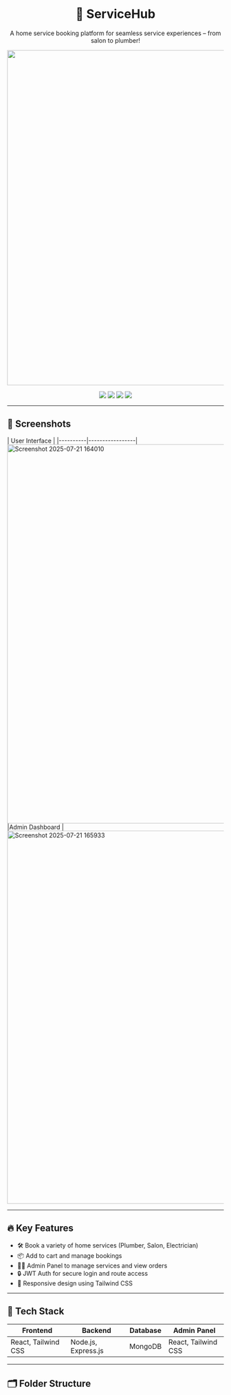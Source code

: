 
<h1 align="center">🚀 ServiceHub</h1>
<p align="center">A home service booking platform for seamless service experiences – from salon to plumber!</p>

<p align="center">
  <img width="1444" height="778" alt="Screenshot 2025-07-21 165846" src="https://github.com/user-attachments/assets/e2ff7348-5d99-4f2a-a998-8dddbfdafda5" />

</p>


<p align="center">
  <a href="https://your-frontend-link.netlify.app"><img src="https://img.shields.io/badge/Frontend-Live-green?style=for-the-badge&logo=vercel" /></a>
  <a href="https://your-admin-link.netlify.app"><img src="https://img.shields.io/badge/Admin-Live-blue?style=for-the-badge&logo=netlify" /></a>
  <img src="https://img.shields.io/github/languages/top/your-username/servicehub?style=for-the-badge" />
  <img src="https://img.shields.io/github/license/your-username/servicehub?style=for-the-badge" />
</p>

---

## 📸 Screenshots


| User Interface |
|----------|-----------------|
<img width="1913" height="880" alt="Screenshot 2025-07-21 164010" src="https://github.com/user-attachments/assets/411037f7-9277-4943-9352-b46b5978e98e" />
|Admin Dashboard |
<img width="1914" height="866" alt="Screenshot 2025-07-21 165933" src="https://github.com/user-attachments/assets/3072a430-3b91-4824-8667-50400daba9c0" />
 

---

## 🔥 Key Features

- 🛠 Book a variety of home services (Plumber, Salon, Electrician)
- 📦 Add to cart and manage bookings
- 🧑‍💼 Admin Panel to manage services and view orders
- 🔒 JWT Auth for secure login and route access
- 📱 Responsive design using Tailwind CSS

---

## 🧰 Tech Stack

| Frontend | Backend | Database | Admin Panel |
|----------|---------|----------|--------------|
| React, Tailwind CSS | Node.js, Express.js | MongoDB | React, Tailwind CSS |

---

## 🗂️ Folder Structure

